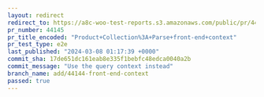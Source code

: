 ```yaml
---
layout: redirect
redirect_to: https://a8c-woo-test-reports.s3.amazonaws.com/public/pr/44145/e2e/index.html
pr_number: 44145
pr_title_encoded: "Product+Collection%3A+Parse+front-end+context"
pr_test_type: e2e
last_published: "2024-03-08 01:17:39 +0000"
commit_sha: 17de651dc161eab8e335f1bebfc48edca0040a2b
commit_message: "Use the query context instead"
branch_name: add/44144-front-end-context
passed: true
---
```

